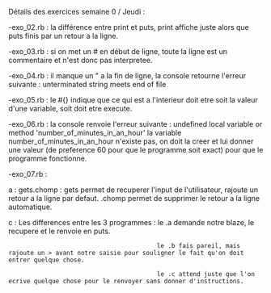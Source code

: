 

Détails des exercices semaine 0 / Jeudi : 

-exo_02.rb : la différence entre print et puts, print affiche juste alors que puts finis par un retour a la ligne.

-exo_03.rb : si on met un # en début de ligne, toute la ligne est un commentaire et n'est donc pas interpretee.

-exo_04.rb : il manque un " a la fin de ligne, la console retourne l'erreur suivante : unterminated string meets end of file

-exo_05.rb : le #{} indique que ce qui est a l'interieur doit etre soit la valeur d'une variable, soit doit etre execute. 

-exo_06.rb : la console renvoie l'erreur suivante : undefined local variable or method 'number_of_minutes_in_an_hour'
			 la variable number_of_minutes_in_an_hour n'existe pas, on doit la creer et lui donner une valeur (de preference 60 pour que le programme soit exact) pour que le programme fonctionne. 

-exo_07.rb : 

a :	gets.chomp : gets permet de recuperer l'input de l'utilisateur, rajoute un retour a la ligne par defaut.
				 .chomp permet de supprimer le retour a la ligne automatique. 

c :	Les differences entre les 3 programmes : le .a demande notre blaze, le recupere et le renvoie en puts.

                                             le .b fais pareil, mais rajoute un > avant notre saisie pour souligner le fait qu'on doit entrer quelque chose.

                                             le .c attend juste que l'on ecrive quelque chose pour le renvoyer sans donner d'instructions.